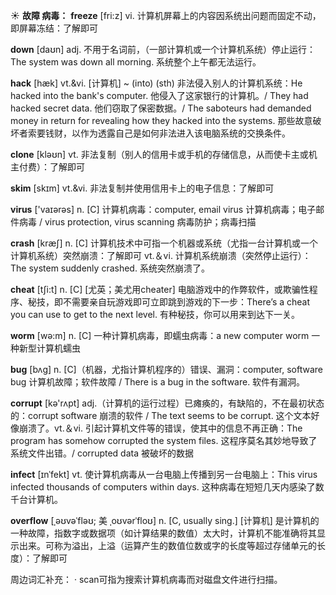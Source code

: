 ☀ <span class="category">**故障 病毒：**</span>
<span class="vocabulary">**freeze**</span> [fri:z] 
<span class="definition">vi. 计算机屏幕上的内容因系统出问题而固定不动，即屏幕冻结：</span>了解即可

<span class="vocabulary">**down**</span> [daʊn] 
<span class="definition">adj. 不用于名词前，（一部计算机或一个计算机系统）停止运行：</span>The system was down all morning. 系统整个上午都无法运行。
           
<span class="vocabulary">**hack**</span> [hæk]
<span class="definition">vt.&vi. [计算机] ~ (into) (sth) 非法侵入别人的计算机系统：</span>He hacked into the bank's computer. 他侵入了这家银行的计算机。/ They had hacked secret data. 他们窃取了保密数据。/ The saboteurs had demanded money in return for revealing how they hacked into the systems. 那些故意破坏者索要钱财，以作为透露自己是如何非法进入该电脑系统的交换条件。

<span class="vocabulary">**clone**</span> [kləʊn] 
<span class="definition">vt. 非法复制（别人的信用卡或手机的存储信息，从而使卡主或机主付费）：</span>了解即可
           
<span class="vocabulary">**skim**</span> [skɪm]
<span class="definition">vt.&vi. 非法复制并使用信用卡上的电子信息：</span>了解即可

<span class="vocabulary">**virus**</span> ['vaɪərəs] 
<span class="definition">n. [C] 计算机病毒：</span>computer, email virus 计算机病毒；电子邮件病毒 / virus protection, virus scanning 病毒防护；病毒扫描

<span class="vocabulary">**crash**</span> [kræʃ] 
<span class="definition">n. [C] 计算机技术中可指一个机器或系统（尤指一台计算机或一个计算机系统）突然崩溃：</span>了解即可 <span class="definition">vt.＆vi. 计算机系统崩溃（突然停止运行）：</span>The system suddenly crashed. 系统突然崩溃了。

<span class="vocabulary">**cheat**</span> [tʃi:t] 
<span class="definition">n. [C] [尤英；美尤用cheater] 电脑游戏中的作弊软件，或欺骗性程序、秘技，即不需要亲自玩游戏即可立即跳到游戏的下一步：</span>There’s a cheat you can use to get to the next level. 有种秘技，你可以用来到达下一关。

<span class="vocabulary">**worm**</span> [wə:m] 
<span class="definition">n. [C] 一种计算机病毒，即蠕虫病毒：</span>a new computer worm 一种新型计算机蠕虫
           
<span class="vocabulary">**bug**</span> [bʌg]
<span class="definition">n. [C]（机器，尤指计算机程序的）错误、漏洞：</span>computer, software bug 计算机故障；软件故障 / There is a bug in the software. 软件有漏洞。

<span class="vocabulary">**corrupt**</span> [kə'rʌpt] 
<span class="definition">adj.（计算机的运行过程）已瘫痪的，有缺陷的，不在最初状态的：</span>corrupt software 崩溃的软件 / The text seems to be corrupt. 这个文本好像崩溃了。<span class="definition">vt.＆vi. 引起计算机文件等的错误，使其中的信息不再正确：</span>The program has somehow corrupted the system files. 这程序莫名其妙地导致了系统文件出错。/ corrupted data 被破坏的数据
           
<span class="vocabulary">**infect**</span> [ɪnˈfekt]
<span class="definition">vt. 使计算机病毒从一台电脑上传播到另一台电脑上：</span>This virus infected thousands of computers within days. 这种病毒在短短几天内感染了数千台计算机。
           
<span class="vocabulary">**overflow**</span> [ˌəʊvəˈfləʊ; 美 ˌoʊvərˈfloʊ]
<span class="definition">n. [C, usually sing.] [计算机] 是计算机的一种故障，指数字或数据项（如计算结果的数值）太大时，计算机不能准确将其显示出来。可称为溢出，上溢（运算产生的数值位数或字的长度等超过存储单元的长度）：</span>了解即可

周边词汇补充：
· scan可指为搜索计算机病毒而对磁盘文件进行扫描。
